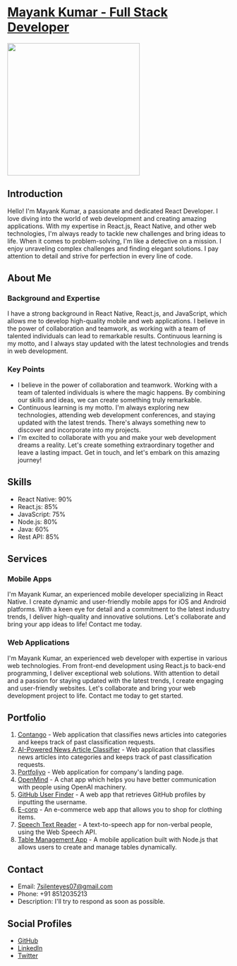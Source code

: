 # [Mayank Kumar - Full Stack Developer](https://stirring-duckanoo-a6212f.netlify.app/)


<img src="https://media.licdn.com/dms/image/C4D03AQGtUTY5v2jAbw/profile-displayphoto-shrink_800_800/0/1652384468402?e=1691625600&v=beta&t=wfVZiYRYOYsj6Od1OKBnRu-V9rg_s37MThC8Q4rDqjQ"  width="300" >

## Introduction

Hello! I'm Mayank Kumar, a passionate and dedicated React Developer. I love diving into the world of web development and creating amazing applications. With my expertise in React.js, React Native, and other web technologies, I'm always ready to tackle new challenges and bring ideas to life. When it comes to problem-solving, I'm like a detective on a mission. I enjoy unraveling complex challenges and finding elegant solutions. I pay attention to detail and strive for perfection in every line of code.

## About Me

### Background and Expertise

I have a strong background in React Native, React.js, and JavaScript, which allows me to develop high-quality mobile and web applications. I believe in the power of collaboration and teamwork, as working with a team of talented individuals can lead to remarkable results. Continuous learning is my motto, and I always stay updated with the latest technologies and trends in web development.

### Key Points

- I believe in the power of collaboration and teamwork. Working with a team of talented individuals is where the magic happens. By combining our skills and ideas, we can create something truly remarkable.
- Continuous learning is my motto. I'm always exploring new technologies, attending web development conferences, and staying updated with the latest trends. There's always something new to discover and incorporate into my projects.
- I'm excited to collaborate with you and make your web development dreams a reality. Let's create something extraordinary together and leave a lasting impact. Get in touch, and let's embark on this amazing journey!

## Skills

- React Native: 90%
- React.js: 85%
- JavaScript: 75%
- Node.js: 80%
- Java: 60%
- Rest API: 85%

## Services

### Mobile Apps

I'm Mayank Kumar, an experienced mobile developer specializing in React Native. I create dynamic and user-friendly mobile apps for iOS and Android platforms. With a keen eye for detail and a commitment to the latest industry trends, I deliver high-quality and innovative solutions. Let's collaborate and bring your app ideas to life! Contact me today.

### Web Applications

I'm Mayank Kumar, an experienced web developer with expertise in various web technologies. From front-end development using React.js to back-end programming, I deliver exceptional web solutions. With attention to detail and a passion for staying updated with the latest trends, I create engaging and user-friendly websites. Let's collaborate and bring your web development project to life. Contact me today to get started.

## Portfolio

1. [Contango](https://wildwolf.io/contango/) - Web application that classifies news articles into categories and keeps track of past classification requests.
2. [AI-Powered News Article Classifier](https://github.com/silenteyesoncode/AI-Powered-News-Article-Classifier-with-History) - Web application that classifies news articles into categories and keeps track of past classification requests.
3. [Portfoliyo](https://laughing-pike-46159b.netlify.app/) - Web application for company's landing page.
4. [OpenMind](https://github.com/The-Unleashed-Club/openMind) - A chat app which helps you have better communication with people using OpenAI machinery.
5. [GitHub User Finder](https://github.com/silenteyesoncode/Github_User_finder) - A web app that retrieves GitHub profiles by inputting the username.
6. [E-corp](https://github.com/silenteyesoncode/E-corp) - An e-commerce web app that allows you to shop for clothing items.
7. [Speech Text Reader](https://github.com/silenteyesoncode/speech-text-reader) - A text-to-speech app for non-verbal people, using the Web Speech API.
8. [Table Management App](https://github.com/silenteyesoncode/Mob_DAT) - A mobile application built with Node.js that allows users to create and manage tables dynamically.

## Contact

- Email: 7silenteyes07@gmail.com
- Phone: +91 8512035213
- Description: I'll try to respond as soon as possible.

## Social Profiles

- [GitHub](https://github.com/silenteyesoncode)
- [LinkedIn](https://www.linkedin.com/in/imonk/)
- [Twitter](https://twitter.com/silenteyes_07)
